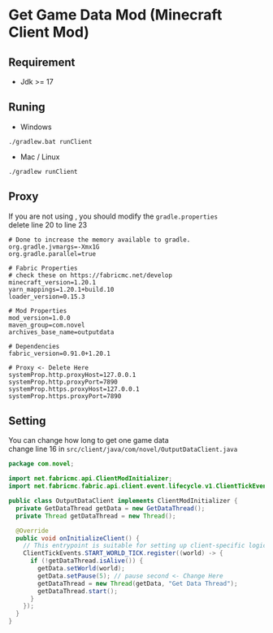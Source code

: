 # Get Game Data Mod (Minecraft Client Mod)
## Requirement
- Jdk >= 17
## Runing
- Windows
```
./gradlew.bat runClient
```
- Mac / Linux
```
./gradlew runClient
```
## Proxy
If you are not using <Clash>, you should modify the `gradle.properties`  
delete line 20 to line 23
```
# Done to increase the memory available to gradle.
org.gradle.jvmargs=-Xmx1G
org.gradle.parallel=true

# Fabric Properties
# check these on https://fabricmc.net/develop
minecraft_version=1.20.1
yarn_mappings=1.20.1+build.10
loader_version=0.15.3

# Mod Properties
mod_version=1.0.0
maven_group=com.novel
archives_base_name=outputdata

# Dependencies
fabric_version=0.91.0+1.20.1

# Proxy <- Delete Here
systemProp.http.proxyHost=127.0.0.1
systemProp.http.proxyPort=7890
systemProp.https.proxyHost=127.0.0.1
systemProp.https.proxyPort=7890
```
## Setting
You can change how long to get one game data  
change line 16 in `src/client/java/com/novel/OutputDataClient.java`
```java
package com.novel;

import net.fabricmc.api.ClientModInitializer;
import net.fabricmc.fabric.api.client.event.lifecycle.v1.ClientTickEvents;

public class OutputDataClient implements ClientModInitializer {
  private GetDataThread getData = new GetDataThread();
  private Thread getDataThread = new Thread();

  @Override
  public void onInitializeClient() {
    // This entrypoint is suitable for setting up client-specific logic, such as rendering.
    ClientTickEvents.START_WORLD_TICK.register((world) -> {
      if (!getDataThread.isAlive()) {
        getData.setWorld(world);
        getData.setPause(5); // pause second <- Change Here
        getDataThread = new Thread(getData, "Get Data Thread");
        getDataThread.start();
      }
    });
  }
}
```
